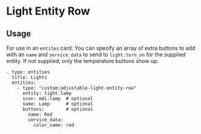 # Light Entity Row

## Usage

For use in an `entites` card. You can specify an array of extra
buttons to add with an `name` and `service_data` to send to
`light.turn_on` for the supplied entity. If not supplied, only the
temperature buttons show up.

```
- type: entities
  title: Lights
  entities:
    - type: "custom:adjustable-light-entity-row"
      entity: light.lamp
      icon: mdi:lamp  # optional
      name: Lamp      # optional
      buttons:        # optional
        name: Red
        service_data:
          color_name: red
```

